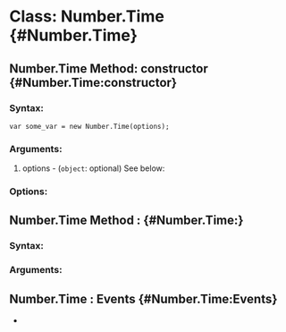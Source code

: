 Class: Number.Time {#Number.Time}
==========================================

Number.Time Method: constructor {#Number.Time:constructor}
---------------------------------
### Syntax:

	var some_var = new Number.Time(options);

### Arguments:

1. options - (`object`: optional) See below:

### Options:

Number.Time Method : {#Number.Time:}
----------------

### Syntax:

	
	
### Arguments:


Number.Time : Events {#Number.Time:Events}
---------------
 * 
 
